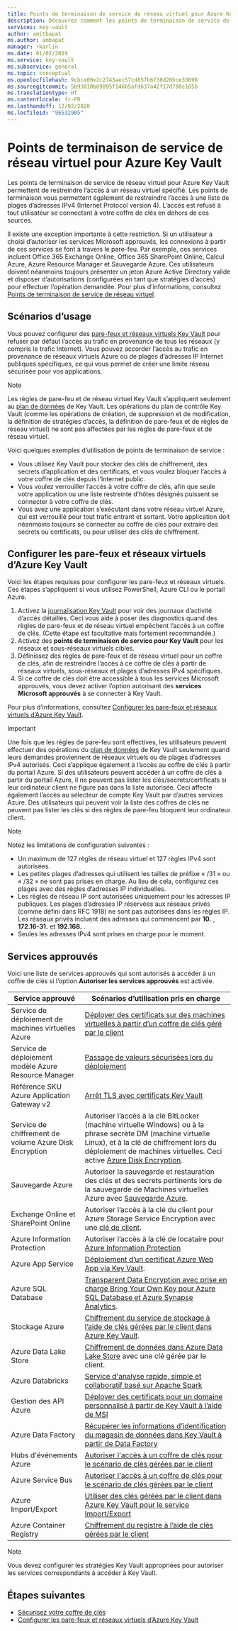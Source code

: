 ```yaml
---
title: Points de terminaison de service de réseau virtuel pour Azure Key Vault - Azure Key Vault | Microsoft Docs
description: Découvrez comment les points de terminaison de service de réseau virtuel pour Azure Key Vault permettent de restreindre l’accès à un réseau virtuel spécifié, avec des scénarios d'usage.
services: key-vault
author: amitbapat
ms.author: ambapat
manager: rkarlin
ms.date: 01/02/2019
ms.service: key-vault
ms.subservice: general
ms.topic: conceptual
ms.openlocfilehash: 9cbce00e2c2743aec57cd857b6f38d20bce33698
ms.sourcegitcommit: 5b93010b69895f146b5afd637a42f17d780c165b
ms.translationtype: HT
ms.contentlocale: fr-FR
ms.lasthandoff: 12/02/2020
ms.locfileid: "96532905"
---
```

# <a name="virtual-network-service-endpoints-for-azure-key-vault"></a>Points de terminaison de service de réseau virtuel pour Azure Key Vault

Les points de terminaison de service de réseau virtuel pour Azure Key Vault permettent de restreindre l’accès à un réseau virtuel spécifié. Les points de terminaison vous permettent également de restreindre l’accès à une liste de plages d’adresses IPv4 (Internet Protocol version 4). L’accès est refusé à tout utilisateur se connectant à votre coffre de clés en dehors de ces sources.

Il existe une exception importante à cette restriction. Si un utilisateur a choisi d’autoriser les services Microsoft approuvés, les connexions à partir de ces services se font à travers le pare-feu. Par exemple, ces services incluent Office 365 Exchange Online, Office 365 SharePoint Online, Calcul Azure, Azure Resource Manager et Sauvegarde Azure. Ces utilisateurs doivent néanmoins toujours présenter un jeton Azure Active Directory valide et disposer d’autorisations (configurées en tant que stratégies d’accès) pour effectuer l’opération demandée. Pour plus d’informations, consultez [Points de terminaison de service de réseau virtuel](../../virtual-network/virtual-network-service-endpoints-overview.md).

## <a name="usage-scenarios"></a>Scénarios d’usage

Vous pouvez configurer des [pare-feux et réseaux virtuels Key Vault](network-security.md) pour refuser par défaut l’accès au trafic en provenance de tous les réseaux (y compris le trafic Internet). Vous pouvez accorder l’accès au trafic en provenance de réseaux virtuels Azure ou de plages d’adresses IP Internet publiques spécifiques, ce qui vous permet de créer une limite réseau sécurisée pour vos applications.

> [!NOTE]
> Les règles de pare-feu et de réseau virtuel Key Vault s’appliquent seulement au [plan de données](secure-your-key-vault.md#data-plane-access-control) de Key Vault. Les opérations du plan de contrôle Key Vault (comme les opérations de création, de suppression et de modification, la définition de stratégies d’accès, la définition de pare-feux et de règles de réseau virtuel) ne sont pas affectées par les règles de pare-feux et de réseau virtuel.

Voici quelques exemples d’utilisation de points de terminaison de service :

* Vous utilisez Key Vault pour stocker des clés de chiffrement, des secrets d’application et des certificats, et vous voulez bloquer l’accès à votre coffre de clés depuis l’Internet public.
* Vous voulez verrouiller l’accès à votre coffre de clés, afin que seule votre application ou une liste restreinte d’hôtes désignés puissent se connecter à votre coffre de clés.
* Vous avez une application s’exécutant dans votre réseau virtuel Azure, qui est verrouillé pour tout trafic entrant et sortant. Votre application doit néanmoins toujours se connecter au coffre de clés pour extraire des secrets ou certificats, ou pour utiliser des clés de chiffrement.

## <a name="configure-key-vault-firewalls-and-virtual-networks"></a>Configurer les pare-feux et réseaux virtuels d’Azure Key Vault

Voici les étapes requises pour configurer les pare-feux et réseaux virtuels. Ces étapes s’appliquent si vous utilisez PowerShell, Azure CLI ou le portail Azure.

1. Activez la [journalisation Key Vault](logging.md) pour voir des journaux d’activité d’accès détaillés. Ceci vous aide à poser des diagnostics quand des règles de pare-feux et de réseau virtuel empêchent l’accès à un coffre de clés. (Cette étape est facultative mais fortement recommandée.)
2. Activez des **points de terminaison de service pour Key Vault** pour les réseaux et sous-réseaux virtuels cibles.
3. Définissez des règles de pare-feux et de réseau virtuel pour un coffre de clés, afin de restreindre l’accès à ce coffre de clés à partir de réseaux virtuels, sous-réseaux et plages d’adresses IPv4 spécifiques.
4. Si ce coffre de clés doit être accessible à tous les services Microsoft approuvés, vous devez activer l’option autorisant des **services Microsoft approuvés** à se connecter à Key Vault.

Pour plus d’informations, consultez [Configurer les pare-feux et réseaux virtuels d’Azure Key Vault](network-security.md).

> [!IMPORTANT]
> Une fois que les règles de pare-feu sont effectives, les utilisateurs peuvent effectuer des opérations du [plan de données](secure-your-key-vault.md#data-plane-access-control) de Key Vault seulement quand leurs demandes proviennent de réseaux virtuels ou de plages d’adresses IPv4 autorisés. Ceci s’applique également à l’accès au coffre de clés à partir du portail Azure. Si des utilisateurs peuvent accéder à un coffre de clés à partir du portail Azure, il ne peuvent pas lister les clés/secrets/certificats si leur ordinateur client ne figure pas dans la liste autorisée. Ceci affecte également l’accès au sélecteur de compte Key Vault par d’autres services Azure. Des utilisateurs qui peuvent voir la liste des coffres de clés ne peuvent pas lister les clés si des règles de pare-feu bloquent leur ordinateur client.


> [!NOTE]
> Notez les limitations de configuration suivantes :
> * Un maximum de 127 règles de réseau virtuel et 127 règles IPv4 sont autorisées. 
> * Les petites plages d’adresses qui utilisent les tailles de préfixe « /31 » ou « /32 » ne sont pas prises en charge. Au lieu de cela, configurez ces plages avec des règles d’adresses IP individuelles.
> * Les règles de réseau IP sont autorisées uniquement pour les adresses IP publiques. Les plages d’adresses IP réservées aux réseaux privés (comme défini dans RFC 1918) ne sont pas autorisées dans les règles IP. Les réseaux privés incluent des adresses qui commencent par **10.** , **172.16-31.** et **192.168.** . 
> * Seules les adresses IPv4 sont prises en charge pour le moment.

## <a name="trusted-services"></a>Services approuvés

Voici une liste de services approuvés qui sont autorisés à accéder à un coffre de clés si l’option **Autoriser les services approuvés** est activée.

|Service approuvé|Scénarios d’utilisation pris en charge|
| --- | --- |
|Service de déploiement de machines virtuelles Azure|[Déployer des certificats sur des machines virtuelles à partir d’un coffre de clés géré par le client](/archive/blogs/kv/updated-deploy-certificates-to-vms-from-customer-managed-key-vault)|
|Service de déploiement modèle Azure Resource Manager|[Passage de valeurs sécurisées lors du déploiement](../../azure-resource-manager/templates/key-vault-parameter.md)|
|Référence SKU Azure Application Gateway v2|[Arrêt TLS avec certificats Key Vault](../../application-gateway/key-vault-certs.md)|
|Service de chiffrement de volume Azure Disk Encryption|Autoriser l’accès à la clé BitLocker (machine virtuelle Windows) ou à la phrase secrète DM (machine virtuelle Linux), et à la clé de chiffrement lors du déploiement de machines virtuelles. Ceci active [Azure Disk Encryption](../../security/fundamentals/encryption-overview.md).|
|Sauvegarde Azure|Autoriser la sauvegarde et restauration des clés et des secrets pertinents lors de la sauvegarde de Machines virtuelles Azure avec [Sauvegarde Azure](../../backup/backup-overview.md).|
|Exchange Online et SharePoint Online|Autoriser l’accès à la clé du client pour Azure Storage Service Encryption avec une [clé de client](/microsoft-365/compliance/customer-key-overview).|
|Azure Information Protection|Autoriser l’accès à la clé de locataire pour [Azure Information Protection](/azure/information-protection/what-is-information-protection)|
|Azure App Service|[Déploiement d’un certificat Azure Web App via Key Vault](https://azure.github.io/AppService/2016/05/24/Deploying-Azure-Web-App-Certificate-through-Key-Vault.html).|
|Azure SQL Database|[Transparent Data Encryption avec prise en charge Bring Your Own Key pour Azure SQL Database et Azure Synapse Analytics](../../azure-sql/database/transparent-data-encryption-byok-overview.md?view=sql-server-2017&viewFallbackFrom=azuresqldb-current).|
|Stockage Azure|[Chiffrement du service de stockage à l’aide de clés gérées par le client dans Azure Key Vault](../../storage/common/customer-managed-keys-configure-key-vault.md).|
|Azure Data Lake Store|[Chiffrement de données dans Azure Data Lake Store](../../data-lake-store/data-lake-store-encryption.md) avec une clé gérée par le client.|
|Azure Databricks|[Service d'analyse rapide, simple et collaboratif basé sur Apache Spark](/azure/databricks/scenarios/what-is-azure-databricks)|
|Gestion des API Azure|[Déployer des certificats pour un domaine personnalisé à partir de Key Vault à l’aide de MSI](../../api-management/api-management-howto-use-managed-service-identity.md#use-ssl-tls-certificate-from-azure-key-vault)|
|Azure Data Factory|[Récupérer les informations d’identification du magasin de données dans Key Vault à partir de Data Factory](https://go.microsoft.com/fwlink/?linkid=2109491)|
|Hubs d'événements Azure|[Autoriser l'accès à un coffre de clés pour le scénario de clés gérées par le client](../../event-hubs/configure-customer-managed-key.md)|
|Azure Service Bus|[Autoriser l'accès à un coffre de clés pour le scénario de clés gérées par le client](../../service-bus-messaging/configure-customer-managed-key.md)|
|Azure Import/Export| [Utiliser des clés gérées par le client dans Azure Key Vault pour le service Import/Export](../../storage/common/storage-import-export-encryption-key-portal.md)
|Azure Container Registry|[Chiffrement du registre à l’aide de clés gérées par le client](../../container-registry/container-registry-customer-managed-keys.md)

> [!NOTE]
> Vous devez configurer les stratégies Key Vault appropriées pour autoriser les services correspondants à accéder à Key Vault.

## <a name="next-steps"></a>Étapes suivantes

* [Sécurisez votre coffre de clés](secure-your-key-vault.md)
* [Configurer les pare-feux et réseaux virtuels d’Azure Key Vault](network-security.md)
